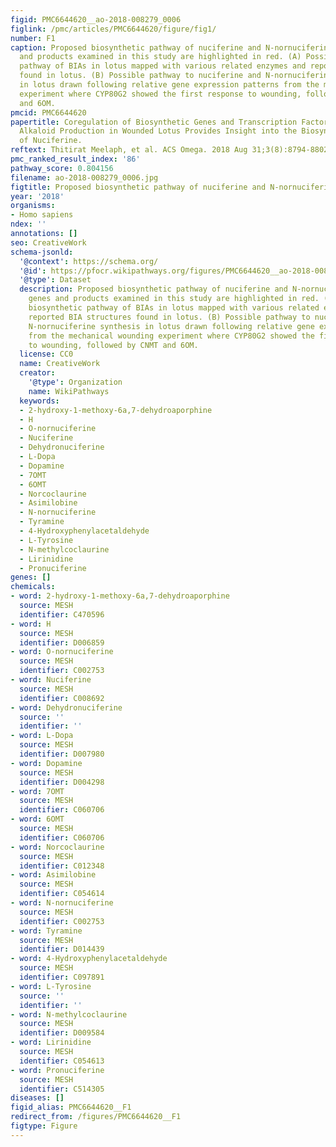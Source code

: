 ```yaml
---
figid: PMC6644620__ao-2018-008279_0006
figlink: /pmc/articles/PMC6644620/figure/fig1/
number: F1
caption: Proposed biosynthetic pathway of nuciferine and N-nornuciferine. Target genes
  and products examined in this study are highlighted in red. (A) Possible biosynthetic
  pathway of BIAs in lotus mapped with various related enzymes and reported BIA structures
  found in lotus. (B) Possible pathway to nuciferine and N-nornuciferine synthesis
  in lotus drawn following relative gene expression patterns from the mechanical wounding
  experiment where CYP80G2 showed the first response to wounding, followed by CNMT
  and 6OM.
pmcid: PMC6644620
papertitle: Coregulation of Biosynthetic Genes and Transcription Factors for Aporphine-Type
  Alkaloid Production in Wounded Lotus Provides Insight into the Biosynthetic Pathway
  of Nuciferine.
reftext: Thitirat Meelaph, et al. ACS Omega. 2018 Aug 31;3(8):8794-8802.
pmc_ranked_result_index: '86'
pathway_score: 0.804156
filename: ao-2018-008279_0006.jpg
figtitle: Proposed biosynthetic pathway of nuciferine and N-nornuciferine
year: '2018'
organisms:
- Homo sapiens
ndex: ''
annotations: []
seo: CreativeWork
schema-jsonld:
  '@context': https://schema.org/
  '@id': https://pfocr.wikipathways.org/figures/PMC6644620__ao-2018-008279_0006.html
  '@type': Dataset
  description: Proposed biosynthetic pathway of nuciferine and N-nornuciferine. Target
    genes and products examined in this study are highlighted in red. (A) Possible
    biosynthetic pathway of BIAs in lotus mapped with various related enzymes and
    reported BIA structures found in lotus. (B) Possible pathway to nuciferine and
    N-nornuciferine synthesis in lotus drawn following relative gene expression patterns
    from the mechanical wounding experiment where CYP80G2 showed the first response
    to wounding, followed by CNMT and 6OM.
  license: CC0
  name: CreativeWork
  creator:
    '@type': Organization
    name: WikiPathways
  keywords:
  - 2-hydroxy-1-methoxy-6a,7-dehydroaporphine
  - H
  - O-nornuciferine
  - Nuciferine
  - Dehydronuciferine
  - L-Dopa
  - Dopamine
  - 7OMT
  - 6OMT
  - Norcoclaurine
  - Asimilobine
  - N-nornuciferine
  - Tyramine
  - 4-Hydroxyphenylacetaldehyde
  - L-Tyrosine
  - N-methylcoclaurine
  - Lirinidine
  - Pronuciferine
genes: []
chemicals:
- word: 2-hydroxy-1-methoxy-6a,7-dehydroaporphine
  source: MESH
  identifier: C470596
- word: H
  source: MESH
  identifier: D006859
- word: O-nornuciferine
  source: MESH
  identifier: C002753
- word: Nuciferine
  source: MESH
  identifier: C008692
- word: Dehydronuciferine
  source: ''
  identifier: ''
- word: L-Dopa
  source: MESH
  identifier: D007980
- word: Dopamine
  source: MESH
  identifier: D004298
- word: 7OMT
  source: MESH
  identifier: C060706
- word: 6OMT
  source: MESH
  identifier: C060706
- word: Norcoclaurine
  source: MESH
  identifier: C012348
- word: Asimilobine
  source: MESH
  identifier: C054614
- word: N-nornuciferine
  source: MESH
  identifier: C002753
- word: Tyramine
  source: MESH
  identifier: D014439
- word: 4-Hydroxyphenylacetaldehyde
  source: MESH
  identifier: C097891
- word: L-Tyrosine
  source: ''
  identifier: ''
- word: N-methylcoclaurine
  source: MESH
  identifier: D009584
- word: Lirinidine
  source: MESH
  identifier: C054613
- word: Pronuciferine
  source: MESH
  identifier: C514305
diseases: []
figid_alias: PMC6644620__F1
redirect_from: /figures/PMC6644620__F1
figtype: Figure
---
```

